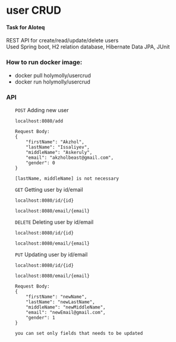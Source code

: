 <h1>user CRUD</h1>
<h4>Task for Aloteq</h4>
<p> REST API for create/read/update/delete users <br>
Used Spring boot, H2 relation database, Hibernate Data JPA, JUnit

</p>

<h3>How to run docker image:</h3>

<ul>
    <li>docker pull holymolly/usercrud</li>
    <li>docker run holymolly/usercrud</li>
</ul>

<h3>API</h3>
<ul>
    <code>POST</code> Adding new user <br>

    localhost:8080/add
    
    Request Body:
    {
        "firstName": "Akzhol",
        "lastName": "Issaliyev",
        "middleName": "Askeruly",
        "email": "akzholbeast@gmail.com",
        "gender": 0
    }

    [lastName, middleName] is not necessary
    
<code>GET</code> Getting user by id/email
    
    localhost:8080/id/{id}

    localhost:8080/email/{email}
<code>DELETE</code> Deleting user by id/email

    localhost:8080/id/{id}

    localhost:8080/email/{email}
<code>PUT</code> Updating user by id/email
    
    localhost:8080/id/{id}

    localhost:8080/email/{email}
    
    Request Body:
    {
        "firstName": "newName",
        "lastName": "newLastName",
        "middleName": "newMiddleName",
        "email": "newEmail@gmail.com",
        "gender": 1
    }

    you can set only fields that needs to be updated
    

</ul>



